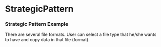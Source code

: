 # StrategicPattern

<h3> Strategic Pattern Example </h3>
There are several file formats. User can select a file type that he/she wants to have and copy data in that file (format).
